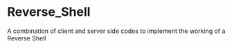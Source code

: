 # Reverse_Shell
A combination of client and server side codes to implement the working of a Reverse Shell
